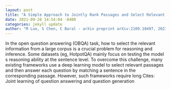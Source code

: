 ```yaml
--- 
layout: post 
title: "A Simple Approach to Jointly Rank Passages and Select Relevant Sentences in the OBQA Context" 
date: 2021-09-28 14:54:04 -0400 
categories: jekyll update 
author: "M Luo, S Chen, C Baral - arXiv preprint arXiv:2109.10497, 2021" 
--- 
```

In the open question answering (OBQA) task, how to select the relevant information from a large corpus is a crucial problem for reasoning and inference. Some datasets (eg, HotpotQA) mainly focus on testing the model s reasoning ability at the sentence level. To overcome this challenge, many existing frameworks use a deep learning model to select relevant passages and then answer each question by matching a sentence in the corresponding passage. However, such frameworks require long Cites: Joint learning of question answering and question generation